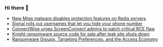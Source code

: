 ### Hi there 👋

<!--START_SECTION:feed-->
* [New Migo malware disables protection features on Redis servers](https://www.bleepingcomputer.com/news/security/new-migo-malware-disables-protection-features-on-redis-servers/)
* [Signal rolls out usernames that let you hide your phone number](https://www.bleepingcomputer.com/news/technology/signal-rolls-out-usernames-that-let-you-hide-your-phone-number/)
* [ConnectWise urges ScreenConnect admins to patch critical RCE flaw](https://www.bleepingcomputer.com/news/security/connectwise-urges-screenconnect-admins-to-patch-critical-rce-flaw/)
* [Knight ransomware source code for sale after leak site shuts down](https://www.bleepingcomputer.com/news/security/knight-ransomware-source-code-for-sale-after-leak-site-shuts-down/)
* [Ransomware Groups, Targeting Preferences, and the Access Economy](https://www.bleepingcomputer.com/news/security/ransomware-groups-targeting-preferences-and-the-access-economy/)
<!--END_SECTION:feed-->

<!--
**frankenk/frankenk** is a ✨ _special_ ✨ repository because its `README.md` (this file) appears on your GitHub profile.

Here are some ideas to get you started:

- 🔭 I’m currently working on ...
- 🌱 I’m currently learning ...
- 👯 I’m looking to collaborate on ...
- 🤔 I’m looking for help with ...
- 💬 Ask me about ...
- 📫 How to reach me: ...
- 😄 Pronouns: ...
- ⚡ Fun fact: ...
-->



